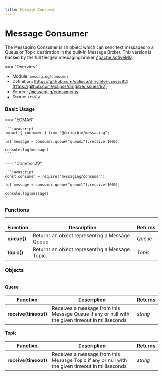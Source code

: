 ```yaml
---
title: Message Consumer
---
```


Message Consumer
===

The Messaging Consumer is an object which can send text messages to a Queue or Topic destination in the built-in Message Broker. This version is backed by the full fledged messaging broker [Apache ActiveMQ](http://activemq.apache.org/).

=== "Overview"
- Module: `messaging/consumer`
- Definition: [https://github.com/eclipse/dirigible/issues/92](https://github.com/eclipse/dirigible/issues/92)
- Source: [/messaging/consumer.js](https://github.com/eclipse/dirigible/blob/master/components/api-messaging/src/main/resources/META-INF/dirigible/messaging/consumer.js)
- Status: `stable`


### Basic Usage

=== "ECMA6"

    ```javascript
    import { consumer } from "@dirigible/messaging";

    let message = consumer.queue("queue1").receive(1000);

    console.log(message)
    ```

=== "CommonJS"

    ```javascript
    const consumer = require("messaging/consumer");

    let message = consumer.queue("queue1").receive(1000);

    console.log(message)
    ```


### Functions

---

Function     | Description | Returns
------------ | ----------- | --------
**queue()**   | Returns an object representing a Message Queue | *Queue*
**topic()**   | Returns an object representing a Message Topic | *Topic*


### Objects

---

#### Queue

Function     | Description | Returns
------------ | ----------- | --------
**receive(timeout)**   | Receives a message from this Message Queue if any or null with the given timeout in milliseconds | *string*


#### Topic

Function     | Description | Returns
------------ | ----------- | --------
**receive(timeout)**   | Receives a message from this Message Topic if any or null with the given timeout in milliseconds | *string*
